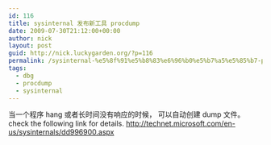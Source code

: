 ```yaml
---
id: 116
title: sysinternal 发布新工具 procdump
date: 2009-07-30T21:12:00+00:00
author: nick
layout: post
guid: http://nick.luckygarden.org/?p=116
permalink: /sysinternal-%e5%8f%91%e5%b8%83%e6%96%b0%e5%b7%a5%e5%85%b7-procdump/
tags:
  - dbg
  - procdump
  - sysinternal
---
```

当一个程序 hang 或者长时间没有响应的时候， 可以自动创建 dump 文件。
check the following link for details.
 <a href="http://technet.microsoft.com/en-us/sysinternals/dd996900.aspx">http://technet.microsoft.com/en-us/sysinternals/dd996900.aspx</a>

